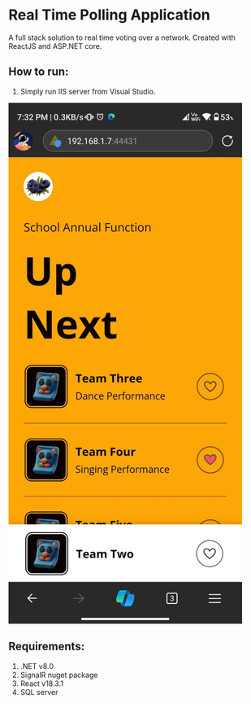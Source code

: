 # Real Time Polling Application
A full stack solution to real time voting over a network. Created with ReactJS and ASP.NET core. 

## How to run:
1. Simply run IIS server from Visual Studio.

![alt text](https://github.com/Shashank-J0SHI/Polling-App/blob/master/Screenshots/user_dashboard.jpg)

## Requirements:
1. .NET v8.0
2. SignalR nuget package
3. React v18.3.1
4. SQL server
